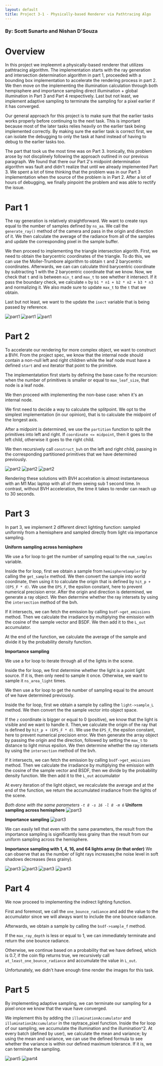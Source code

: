 ```yaml
---
layout: default
title: Project 3-1 - Physically-based Renderer via Pathtracing Algo
---
```


### By: Scott Sunarto and Nishan D'Souza

# Overview

In this project we impleemnt a physically-based renderer that utilizes pathtracing algorithm. The implementation starts with the ray generation and intersection determination algorithm in part 1, proceeded with a bounding box implementation to accelerate the rendering process in part 2. We then move on the implementing the illumination calculation through both hempisphere and importance sampling direct illumination + global illumination in Part 3 and Part 4 respectively. Last but not least, we implement adaptive sampling to terminate the sampling for a pixel earlier if it has converged.

Our general approach for this project is to make sure that the earlier tasks works properly before continuing to the next task. This is important because most of the later tasks relies heavily on the earlier task being implemented correctly. By making sure the earlier task is correct first, we can isolate the debugging to only the task at hand instead of having to debug to the earlier tasks too.

The part that took us the most time was on Part 3. Ironically, this problem arose by not discplinely following the approach outlined in our previous paragraph. We found that there our Part 2's midpoint determination algorithm was fault and didn't realize that until we already implemented Part 3. We spent a lot of time thinking that the problem was in our Part 3 implementation when the source of the problem is in Part 2. After a lot of hours of debugging, we finally pinpoint the problem and was able to rectify the issue.

# Part 1

The ray generation is relatively straightforward. We want to create rays equal to the number of samples defined by `ns_aa`. We call the `generate_ray()` method of the camera and pass in the origin and direction of it. We then calculate the average of the radiance from all of the samples and update the corresponding pixel in the sample buffer.

We then proceed to implementing the triangle intersection algorith. First, we need to obtain the barycentric coordinates of the triangle. To do this, we can use the Moller-Trumbore algorithm to obtain `t` and 2 barycentric coordinates. Afterwards, we can can calculate third barycentric coordinate by subtracting 1 with the 2 barycentric coordinate that we know. Now, we check that `t` and is between `min_t` and `max_t` to see whether it intersect. If it pass the boundary check, we calculate `n` by `b1 * n1 + b2 * n2 + b3 * n3` and normalizing it. We also made sure to update `max_t` to the `t` that we obtain.

Last but not least, we want to the update the `isect` variable that is being passed by reference.

![part1](/img/part1-1.png)
![part1](/img/part1-2.png)
![part1](/img/part1-3.png)

# Part 2

To accelerate our rendering for more complex object, we want to construct a BVH. From the project spec, we know that the internal node should contain a non-null left and right children while the leaf node must have a defined `start` and `end` iterator that point to the primitive.

The implementatation first starts by defining the base case fo the recursion: when the number of primitives is smaller or equal to `max_leaf_size`, that node is a leaf node.

We then proceed with implementing the non-base case: when it's an internal node.

We first need to decide a way to calculate the splitpoint. We opt to the simplest implementation (in our opinion), that is to calculate the midpoint of the longest axis.

After a midpoint is determined, we use the `partition` function to split the primitives into left and right. If `coordinate <= midpoint`, then it goes to the left child, otherwise it goes to the right child.

We then recursively call `construct_bvh` on the left and right child, passing in the corresponding partitioned primitives that we have determined previously.

![part2](/img/part2-1.png)
![part2](/img/part2-2.png)
![part2](/img/part2-3.png)

Rendering these solutions with BVH accelration is almost instantaneous with an M1 Mac laptop with all of them seeing sub 1 second time. In contrast, without BVH acceleration, the time it takes to render can reach up to 30 seconds.

# Part 3

In part 3, we implement 2 different direct lighting function: sampled uniformly from a hemisphere and sampled directly from light via importance sampling.

**Uniform sampling across hemisphere**

We use a for loop to get the number of sampling equal to the `num_samples` variable.

Inside the for loop, first we obtain a sample from `hemisphereSampler` by calling the `get_sample` method. We then convert the sample into world coordinate, then using it to calculate the origin that is defined by `hit_p + (EPS_F * d)`. We use the `EPS_F`, the epsilon constant, here to prevent numerical precision error. After the origin and direction is determined, we generate a ray object. We then determine whether the ray intersets by using the `intersection` method of the bvh.

If it intersects, we can fetch the emission by calling `bsdf->get_emissions` method. Then we calculate the irradiance by multiplying the emission with the cosine of the sample vector and BSDF. We then add it to the `L_out` accumulator.

At the end of the function, we calculate the average of the sample and divide it by the probability density function.

**Importance sampling**

We use a for loop to iterate through all of the lights in the scene.

Inside the for loop, we first determine whether the light is a point light source. If it is, then only need to sample it once. Otherwise, we want to sample it `ns_area_light` times.

We then use a for loop to get the number of sampling equal to the amount of we have determined previously.

Inside the for loop, first we obtain a sample by calling the `light->sample_L` method. We then convert the the sample vector into object space.

If the `z` coordinate is bigger or equal to 0 (positive), we know that the light is visible and we want to handle it. Then,we calculate the origin of the ray that is defined by `hit_p + (EPS_F * d)`. We use the `EPS_F`, the epsilon constant, here to prevent numerical precision error. We then generate the array object by passing the origin and the direction, followed by setting the `max_t` to distance to light minus epsilon. We then determine whether the ray intersets by using the `intersection` method of the bvh.

If it intersects, we can fetch the emission by calling `bsdf->get_emissions` method. Then we calculate the irradiance by multiplying the emission with the cosine of the sample vector and BSDF, then we divide by the probability density function. We then add it to the `L_out` accumulator

At every iteration of the light object, we recalculate the average and at the end of the function, we return the accumulated irradiance from the lights of the scene.

_Both done with the same parameters `-t 8 -s 16 -l 8 -m 6`_
**Uniform sampling across hemisphere**
![part3](/img/part3-1h.png)

**Importance sampling**
![part3](/img/part3-1i.png)

We can easily tell that even with the same parameters, the result from the importance sampling is significantly less grainy than the result from our uniform sampling across the hemisphere.

**Importance sampling with 1, 4, 16, and 64 lights array (in that order)**
We can observe that as the number of light rays increases,the noise level in soft shadows decreases (less grainy).

![part3](/img/part3-2-1.png)
![part3](/img/part3-2-4.png)
![part3](/img/part3-2-16.png)
![part3](/img/part3-2-64.png)

# Part 4

We now proceed to implementing the indirect lighting function.

First and foremost, we call the `one_bounce_radiance` and add the value to the accumulator since we will always want to include the one bounce radiance.

Afterwards, we obtain a sample by calling the `bsdf->sample_f` method.

If the `max_ray_depth` is less or equal to 1, we can immediately terminate and return the one bounce radiance.

Otherwise, we continue based on a probability that we have defined, which is 0.7, if the coin flip returns true, we recursively call `at_least_one_bounce_radiance` and accumulate the value in `L_out`.

Unfortunately, we didn't have enough time render the images for this task.

# Part 5

By implementing adaptive sampling, we can terminate our sampling for a pixel once we know that the vaue have converged.

We implement this by adding the `illuminationAccumulator` and `illumination2Accumulator` in the raytrace_pixel function. Inside the for loop of our sampling, we accumulate the illumination and the illumination^2. At every batch (defined by user), we calculate the mean and variance; by using the mean and variance, we can use the defined formula to see whether the variance is within our defined maximum tolerance. If it is, we can terminate the sampling.

![part5](/img/bunny.png)
![part4](/img/bunny_rate.png)
